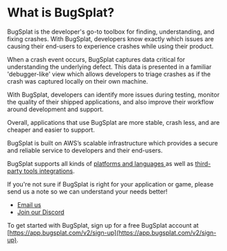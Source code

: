 # What is BugSplat?

BugSplat is the developer's go-to toolbox for finding, understanding, and fixing crashes.  With BugSplat, developers know exactly which issues are causing their end-users to experience crashes while using their product.  

When a crash event occurs, BugSplat captures data critical for understanding the underlying defect.  This data is presented in a familiar 'debugger-like' view which allows developers to triage crashes as if the crash was captured locally on their own machine.  

With BugSplat, developers can identify more issues during testing, monitor the quality of their shipped applications, and also improve their workflow around development and support.  

Overall, applications that use BugSplat are more stable, crash less, and are cheaper and easier to support.

BugSplat is built on AWS’s scalable infrastructure which provides a secure and reliable service to developers and their end-users.

BugSplat supports all kinds of [platforms and languages ](../getting-started/integrations/)as well as [third-party tools integrations](../getting-started/integrating-with-tools/). 

If you're not sure if BugSplat is right for your application or game, please send us a note so we can understand your needs better!

* [Email us](mailto:hi@bugsplat.com)
* [Join our Discord](https://discord.bugsplat.com)

To get started with BugSplat, sign up for a free BugSplat account at [https://app.bugsplat.com/v2/sign-up](https://app.bugsplat.com/v2/sign-up).



